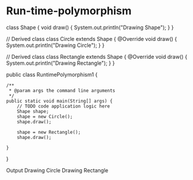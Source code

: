 # Run-time-polymorphism
class Shape {
    void draw() { 
        System.out.println("Drawing Shape");
    }
}

// Derived class
class Circle extends Shape {
    @Override
    void draw() { 
        System.out.println("Drawing Circle");
    }
}

// Derived class
class Rectangle extends Shape {
    @Override
    void draw() { 
        System.out.println("Drawing Rectangle");
    }
}


public class RuntimePolymorphism1 {

    /**
     * @param args the command line arguments
     */
    public static void main(String[] args) {
        // TODO code application logic here
        Shape shape; 
        shape = new Circle();
        shape.draw(); 

        shape = new Rectangle();
        shape.draw();  

    }
    
}

Output
Drawing Circle
Drawing Rectangle
